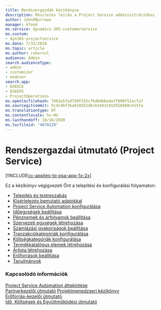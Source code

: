 ```yaml
---
title: Rendszergazdák kézikönyve
description: Részletes leírás a Project Service adminisztrációhoz
author: JohnPBurrows
manager: kfend
ms.service: dynamics-365-customerservice
ms.custom:
- dyn365-projectservice
ms.date: 7/31/2018
ms.topic: article
ms.author: ruhercul
audience: Admin
search.audienceType:
- admin
- customizer
- enduser
search.app:
- D365CE
- D365PS
- ProjectOperations
ms.openlocfilehash: 7462a57ad750f255cfb48dbbeda7f899f51ecfa7
ms.sourcegitcommit: 5c4c9bf3ba018562d6cb3443c01d550489c415fa
ms.translationtype: HT
ms.contentlocale: hu-HU
ms.lasthandoff: 10/16/2020
ms.locfileid: "4078129"
---
```

# <a name="administrator-guide-project-service"></a>Rendszergazdai útmutató (Project Service)

[!INCLUDE[cc-applies-to-psa-app-1x-2x](../includes/cc-applies-to-psa-app-1x-2x.md)]

Ez a kézikönyv végigvezeti Önt a telepítési és konfigurálási folyamaton:  
  
- [Telepítés és testreszabás](install-customize.md)
- [Kísérletezés bemutató adatokkal](use-demo-data.md)
- [Project Service Automation konfigurálása](configure.md)
- [Időegységek beállítása](set-up-time-units.md)
- [Pénznemek és árfolyamok beállítása](set-up-currencies-exchange-rates.md)
- [Szervezeti egységek létrehozása](create-organizational-units.md)
- [Számlázási gyakoriságok beállítása](set-up-invoice-frequencies.md)
- [Tranzakciókategóriák konfigurálása](configure-transaction-categories.md)
- [Költségkategóriák konfigurálása](configure-expense-categories.md)
- [Termékkatalógus elemek létrehozása](create-product-catalog-items.md)
- [Árlista létrehozása](create-price-list.md)
- [Erőforrások beállítása](set-up-resources.md)
- [Tanulmányok](white-papers.md)
  
### <a name="see-also"></a>Kapcsolódó információk  
 [Project Service Automation áttekintése](../psa/overview.md)    
 [Partnerkezelői útmutató](../psa/account-manager-guide.md) [Projektmenedzseri kézikönyv](../psa/project-manager-guide.md)   
 [Erőforrás-kezelői útmutató](../psa/resource-manager-guide.md)   
 [Idő, Költségek és Együttműködési útmutató](../psa/time-expense-collaboration-guide.md)
